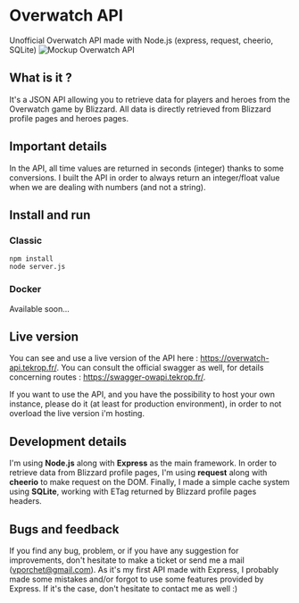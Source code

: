 # Overwatch API
Unofficial Overwatch API made with Node.js (express, request, cheerio, SQLite)
![Mockup Overwatch API](https://www.tekrop.fr/img/portfolio/overwatch-api.jpg)

## What is it ?
It's a JSON API allowing you to retrieve data for players and heroes from the Overwatch game by Blizzard. All data is directly retrieved from Blizzard profile pages and heroes pages.

## Important details
In the API, all time values are returned in seconds (integer) thanks to some conversions. I built the API in order to always return an integer/float value when we are dealing with numbers (and not a string).

## Install and run

### Classic

```
npm install
node server.js
```
### Docker
Available soon...

## Live version
You can see and use a live version of the API here : https://overwatch-api.tekrop.fr/.
You can consult the official swagger as well, for details concerning routes : https://swagger-owapi.tekrop.fr/.

If you want to use the API, and you have the possibility to host your own instance, please do it (at least for production environment), in order to not overload the live version i'm hosting.

## Development details
I'm using **Node.js** along with **Express** as the main framework. In order to retrieve data from Blizzard profile pages, I'm using **request** along with **cheerio** to make request on the DOM. Finally, I made a simple cache system using **SQLite**, working with ETag returned by Blizzard profile pages headers.

## Bugs and feedback
If you find any bug, problem, or if you have any suggestion for improvements, don't hesitate to make a ticket or send me a mail (vporchet@gmail.com). As it's my first API made with Express, I probably made some mistakes and/or forgot to use some features provided by Express. If it's the case, don't hesitate to contact me as well :)
